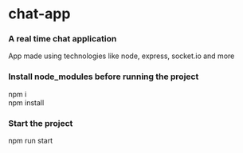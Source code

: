 # chat-app
### A real time chat application <br />
App made using technologies like node, express, socket.io and more

### Install node_modules before running the project
npm i <br />
npm install 

### Start the project 
npm run start
